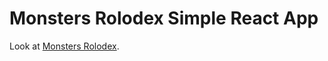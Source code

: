 # Monsters Rolodex Simple React App
Look at [Monsters Rolodex](https://mahmud-studio.github.io/monsters-rolodex).
